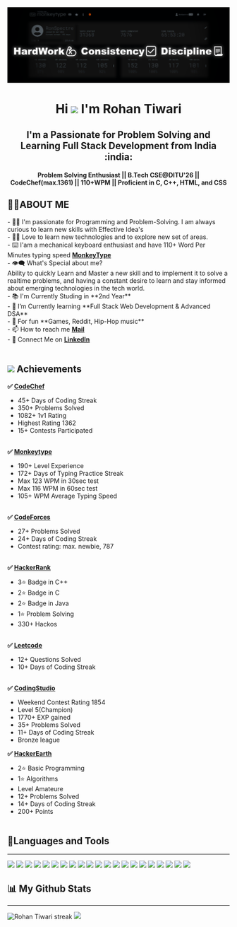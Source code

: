 <img src="background_1.png">
<h1 align="center"> Hi <img src="https://media.tenor.com/nebZyl8oN7IAAAAi/wave-hello.gif" width="40px"> I'm <b>Rohan Tiwari</b></h1>
<h2 align="center"><b>I'm a Passionate for Problem Solving and Learning Full Stack Development from India :india:</b></h2>
<h4 align="center"><b>Problem Solving Enthusiast || B.Tech CSE@DITU'26 || CodeChef(max.1361) || 110+WPM || Proficient in C, C++, HTML, and CSS
</b></h4> 

<h2>🙋‍♂️ABOUT ME</h2>
- 🧑‍🎓 I'm passionate for Programming and Problem-Solving. I am always curious to learn new skills with Effective Idea's<br>
- 👨‍💻 Love to learn new technologies and to explore new set of areas.<br>
- ⌨️ I'am a mechanical keyboard enthusiast and have 110+ Word Per Minutes typing speed <a href="https://monkeytype.com/profile/RonSpectre"><b>MonkeyType</b></a><br>
- 👁‍🗨 What's Special about me? <br>
Ability to quickly Learn and Master a new skill and to implement it to solve a realtime problems, and having a constant desire to learn and stay informed about emerging technologies in the tech world.<br>
- 📚 I'm Currently Studing in **2nd Year**<br>
- 📘 I’m Currently learning **Full Stack Web Development & Advanced DSA**<br>
- 🎈 For fun **Games, Reddit, Hip-Hop music**<br>
- 📫 How to reach me <a href="mailto:rohantiwari2709@gmail.com"><b>Mail</b></a><br>
- 🔗 Connect Me on <a href="https://www.linkedin.com/in/rohan-tiwarii/"><b>LinkedIn</b></a><br> <br>

<h2><img src="https://media.tenor.com/0ENB5HuTH0gAAAAi/trophy-beker.gif" width="40px"> Achievements</h2>

<b>✅ <a href= "https://www.codechef.com/users/rohantiwari">CodeChef</a></b><br>
- 45+ Days of Coding Streak<br>
- 350+ Problems Solved<br>
- 1082+ 1v1 Rating<br>
- Highest Rating 1362<br>
- 15+ Contests Participated <br><br>

<b>✅ <a href= "https://monkeytype.com/profile/RohanTiwari">Monkeytype</a></b><br> 
- 190+ Level Experience<br>
- 172+ Days of Typing Practice Streak<br>
- Max 123 WPM in 30sec test<br>
- Max 116 WPM in 60sec test<br>
- 105+ WPM Average Typing Speed<br><br>

<b>✅ <a href= "https://codeforces.com/profile/tiwarirohan">CodeForces</a></b><br> 
- 27+ Problems Solved<br>
- 24+ Days of Coding Streak<br>
- Contest rating: max. newbie, 787<br><br>

<b>✅ <a href= "https://www.hackerrank.com/rohantiwari2709?hr_r=1">HackerRank</a></b><br> 
- 3⭐ Badge in C++<br>
- 2⭐ Badge in C<br>
- 2⭐ Badge in Java<br>
- 1⭐ Problem Solving<br>
- 330+ Hackos<br><br>

<b>✅ <a href= "https://leetcode.com/rohantiwari2709/">Leetcode</a></b><br> 
- 12+ Questions Solved<br>
- 10+ Days of Coding Streak<br><br>

<b>✅ <a href= "https://www.codingninjas.com/studio/profile/rohan_tiwari">CodingStudio</a></b><br> 
- Weekend Contest Rating 1854<br>
- Level 5(Champion)<br>
- 1770+ EXP gained<br>
- 35+ Problems Solved<br>
- 11+ Days of Coding Streak<br>
- Bronze league<br>

<b>✅ <a href= "https://www.hackerearth.com/@rohantiwari2709">HackerEarth</a></b><br> 
- 2⭐ Basic Programming<br>
- 1⭐ Algorithms<br>
- Level Amateure<br>
- 12+ Problems Solved<br>
- 14+ Days of Coding Streak<br>
- 200+ Points<br><br>

<h2>🚀Languages and Tools</h2> <hr>
<p align="left"> 
    <img src="https://img.icons8.com/?size=512&id=40669&format=png" width="100px" height="auto"/>
    <img src="https://img.icons8.com/?size=512&id=40670&format=png" width="100px" height="auto"/>
    <img src="https://img.icons8.com/?size=512&id=13679&format=png" width="100px" height="auto"/>
    <img src="https://img.icons8.com/?size=512&id=61466&format=png" width="100px" height="auto"/>
    <img src="https://img.icons8.com/?size=512&id=9OGIyU8hrxW5&format=png" width="100px" height="auto"/>
    <img src="https://img.icons8.com/?size=512&id=20906&format=png" width="100px" height="auto"/>
    <img src="https://img.icons8.com/?size=512&id=12599&format=png" width="100px" height="auto"/>
    <img src="https://img.icons8.com/?size=512&id=20909&format=png" width="100px" height="auto"/>
    <img src="https://img.icons8.com/?size=512&id=21278&format=png" width="100px" height="auto"/>
    <img src="https://img.icons8.com/?size=512&id=F6H2fsqXKBwH&format=png" width="100px" height="auto"/>
    <img src="https://img.icons8.com/?size=512&id=gXoJoyTtYXFg&format=png" width="100px" height="auto"/>
    <img src="https://img.icons8.com/?size=512&id=-5h34CbaUb09&format=png" width="100px" height="auto"/>
    <img src="https://img.icons8.com/?size=512&id=O4SEeX66BY8o&format=png" width="100px" height="auto"/>
    <img src="https://img.icons8.com/?size=512&id=YSy0lU4Y0X4z&format=png" width="100px" height="auto"/>
    <img src="https://img.icons8.com/?size=512&id=mT2bzIQRdfpR&format=png" width="100px" height="auto"/>
    <img src="https://img.icons8.com/?size=512&id=AbQBhN9v62Ob&format=png" width="100px" height="auto"/>
    <img src="https://upload.wikimedia.org/wikipedia/commons/e/e8/HackerEarth_logo.png" width="100px" height="auto"/>
    <img src="https://img.icons8.com/?size=512&id=6RHskkZGRABM&format=png" width="100px" height="auto"/>
    <img src="https://typingstats.com/partners/monkeytype.png" width="100px" height="auto"/>
    <img src="https://yt3.googleusercontent.com/kv5nH1CBnmIJ-1g2hmmTm_GekJfaYothHb1HmgAU8IB9zdu3y7vVVtCTEGPqs_dHbr0XEB_anyM=s900-c-k-c0x00ffffff-no-rj" width="100px" height="auto"/>
    <img src="https://img.icons8.com/?size=512&id=iCILS55mWgkT&format=png" width="100px" height="auto"/>
</p>



<h2>📊 My Github Stats</h2>
<hr>
    <p align="centre">   <a> <img title="🔥 Get streak stats for your profile at git.io/streak-stats" alt="Rohan Tiwari streak" src="https://github-readme-streak-stats.herokuapp.com/?user=mairohanhoon&theme=black-ice&hide_border=true&stroke=0000&background=060A0CD0"/></a
  </p>

<picture>
  <source
    srcset="https://github-readme-stats.vercel.app/api?username=mairohanhoon&show_icons=true&theme=tokyonight"
    media="(prefers-color-scheme: dark)"
  />
  <source
    srcset="https://github-readme-stats.vercel.app/api?username=mairohanhoon&show_icons=true"
    media="(prefers-color-scheme: light), (prefers-color-scheme: no-preference)"
  />
  <img src="https://github-readme-stats.vercel.app/api?username=mairohanhoon&show_icons=true" />
</picture>


<br>
<!-- <a href="https://github.com/mairohanhoon/github-readme-stats"><img alt="Rohan Tiwari Github Stats" src="https://github-readme-stats.vercel.app/api?username=mairohanhoon&show_icons=true&count_private=true&theme=react&hide_border=true&bg_color=0D1117" /></a>
  <a href="https://github.com/mairohanhoon/github-readme-stats"><img alt="Rohan Tiwari Top Languages" src="https://github-readme-stats.vercel.app/api/top-langs/?username=mairohanhoon&langs_count=8&count_private=true&layout=compact&theme=react&hide_border=true&bg_color=0D1117" /></a>
  <br/>
  <b>Note:</b> Top languages is only a metric of the languages my public code consists of and doesn't reflect experience or skill level. -->

<br/>
